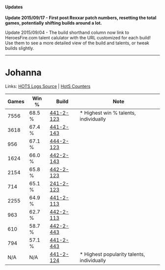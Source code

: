 #### Updates
**Update 2015/09/17 - First post Rexxar patch numbers, resetting the total games, potentially shifting builds around a lot.**

Update 2015/09/04 - The build shorthand column now link to HeroesFire.com talent calulator with the URL customized for each build!  
Use them to see a more detailed view of the build and talents, or tweak builds slightly.

***

# Johanna

Links: [HOTS Logs Source](https://www.hotslogs.com/Sitewide/HeroDetails?Hero=Johanna) | [HotS Counters](http://hotscounters.com/#/hero/Johanna)

Games  | Win %  | Build     | Note
-----  | -----  | -----     | ----
7556   | 68.5 % | [441-2-123](http://www.heroesfire.com/hots/talent-calculator/johanna#s-bR) | * Highest win % talents, individually
3618   | 67.4 % | [441-2-143](http://www.heroesfire.com/hots/talent-calculator/johanna#s-bl) | 
956    | 67.1 % | [444-2-123](http://www.heroesfire.com/hots/talent-calculator/johanna#t5wB) | 
1624   | 66.0 % | [442-2-143](http://www.heroesfire.com/hots/talent-calculator/johanna#t11_) | 
2154   | 65.8 % | [442-2-123](http://www.heroesfire.com/hots/talent-calculator/johanna#t11h) | 
714    | 65.1 % | [241-2-123](http://www.heroesfire.com/hots/talent-calculator/johanna#lMJR) | 
2255   | 64.9 % | [441-2-113](http://www.heroesfire.com/hots/talent-calculator/johanna#s-bH) | 
963    | 62.7 % | [442-2-113](http://www.heroesfire.com/hots/talent-calculator/johanna#t11X) | 
610    | 58.7 % | [442-2-443](http://www.heroesfire.com/hots/talent-calculator/johanna#t16h) | 
794    | 57.1 % | [441-2-443](http://www.heroesfire.com/hots/talent-calculator/johanna#s-gR) | 
N/A    | N/A    | [441-2-124](http://www.heroesfire.com/hots/talent-calculator/johanna#s-bS) | * Highest popularity talents, individually
